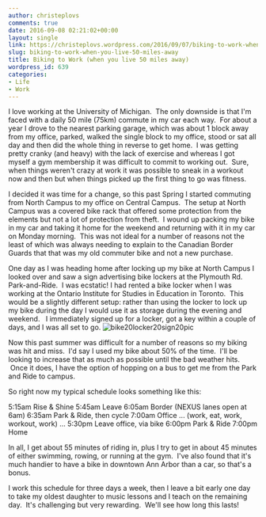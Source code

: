 ```yaml
---
author: christeplovs
comments: true
date: 2016-09-08 02:21:02+00:00
layout: single
link: https://christeplovs.wordpress.com/2016/09/07/biking-to-work-when-you-live-50-miles-away/
slug: biking-to-work-when-you-live-50-miles-away
title: Biking to Work (when you live 50 miles away)
wordpress_id: 639
categories:
- Life
- Work
---
```


I love working at the University of Michigan.  The only downside is that I'm faced with a daily 50 mile (75km) commute in my car each way.  For about a year I drove to the nearest parking garage, which was about 1 block away from my office, parked, walked the single block to my office, stood or sat all day and then did the whole thing in reverse to get home.  I was getting pretty cranky (and heavy) with the lack of exercise and whereas I got myself a gym membership it was difficult to commit to working out.  Sure, when things weren't crazy at work it was possible to sneak in a workout now and then but when things picked up the first thing to go was fitness.

I decided it was time for a change, so this past Spring I started commuting from North Campus to my office on Central Campus.  The setup at North Campus was a covered bike rack that offered some protection from the elements but not a lot of protection from theft.  I wound up packing my bike in my car and taking it home for the weekend and returning with it in my car on Monday morning.  This was not ideal for a number of reasons not the least of which was always needing to explain to the Canadian Border Guards that that was my old commuter bike and not a new purchase.

One day as I was heading home after locking up my bike at North Campus I looked over and saw a sign advertising bike lockers at the Plymouth Rd. Park-and-Ride.  I was ecstatic! I had rented a bike locker when I was working at the Ontario Institute for Studies in Education in Toronto.  This would be a slightly different setup: rather than using the locker to lock up my bike during the day I would use it as storage during the evening and weekend.   I immediately signed up for a locker, got a key within a couple of days, and I was all set to go. ![bike20locker20sign20pic](https://christeplovs.files.wordpress.com/2016/09/bike20locker20sign20pic.jpg)

Now this past summer was difficult for a number of reasons so my biking was hit and miss.  I'd say I used my bike about 50% of the time.  I'll be looking to increase that as much as possible until the bad weather hits.  Once it does, I have the option of hopping on a bus to get me from the Park and Ride to campus.

So right now my typical schedule looks something like this:

5:15am Rise & Shine
5:45am Leave
6:05am Border (NEXUS lanes open at 6am)
6:35am Park & Ride, then cycle
7:00am Office
... (work, eat, work, workout, work) ...
5:30pm Leave office, via bike
6:00pm Park & Ride
7:00pm Home

In all, I get about 55 minutes of riding in, plus I try to get in about 45 minutes of either swimming, rowing, or running at the gym.  I've also found that it's much handier to have a bike in downtown Ann Arbor than a car, so that's a bonus.

I work this schedule for three days a week, then I leave a bit early one day to take my oldest daughter to music lessons and I teach on the remaining day.  It's challenging but very rewarding.  We'll see how long this lasts!
